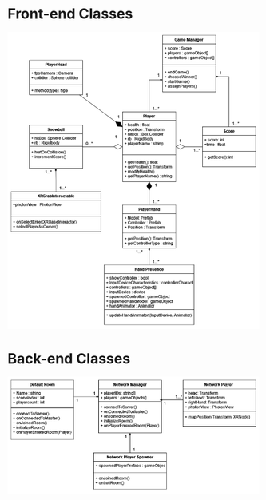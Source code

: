 # Front-end Classes
![Frontend Class Diagram](resources/ClassDiagram-Frontend.png)

# Back-end Classes
![Backend Class Diagram](resources/ClassDiagram-Backend.png)
